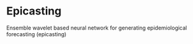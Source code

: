 # Epicasting
Ensemble wavelet based neural network for generating epidemiological forecasting (epicasting)
